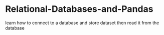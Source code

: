 # Relational-Databases-and-Pandas
learn how to connect to a database and store dataset then read it from the database
